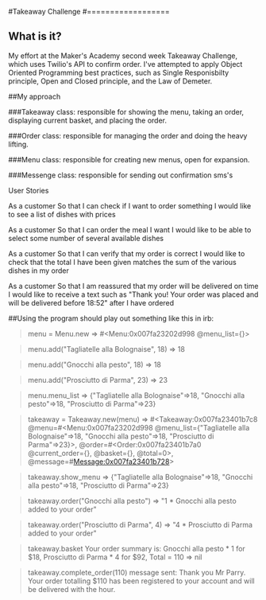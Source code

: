 #Takeaway Challenge
#==================

## What is it?

My effort at the Maker's Academy second week Takeaway Challenge, which uses Twilio's API to confirm order. I've attempted to apply Object Oriented Programming best practices, such as Single Responisbilty principle, Open and Closed principle, and the Law of Demeter.

##My approach

 ###Takeaway class: responsible for showing the menu, taking an order, displaying current basket, and placing the order.

 ###Order class: responsible for managing the order and doing the heavy lifting.

 ###Menu class: responsible for creating new menus, open for expansion.

 ###Messenge class: responsible for sending out confirmation sms's

User Stories

As a customer
So that I can check if I want to order something
I would like to see a list of dishes with prices

As a customer
So that I can order the meal I want
I would like to be able to select some number of several available dishes

As a customer
So that I can verify that my order is correct
I would like to check that the total I have been given matches the sum of the various dishes in my order

As a customer
So that I am reassured that my order will be delivered on time
I would like to receive a text such as "Thank you! Your order was placed and will be delivered before 18:52" after I have ordered

##Using the program should play out something like this in irb:

> menu = Menu.new
  => #<Menu:0x007fa23202d998 @menu_list={}>

> menu.add("Tagliatelle alla Bolognaise", 18)
  => 18

> menu.add("Gnocchi alla pesto", 18)
  => 18

> menu.add("Prosciutto di Parma", 23)
  => 23

> menu.menu_list
  => {"Tagliatelle alla Bolognaise"=>18, "Gnocchi alla pesto"=>18, "Prosciutto di Parma"=>23}

> takeaway = Takeaway.new(menu)
  => #<Takeaway:0x007fa23401b7c8 @menu=#<Menu:0x007fa23202d998 @menu_list={"Tagliatelle alla Bolognaise"=>18, "Gnocchi alla pesto"=>18, "Prosciutto di Parma"=>23}>, @order=#<Order:0x007fa23401b7a0 @current_order={}, @basket={}, @total=0>, @message=#<Message:0x007fa23401b728>>

> takeaway.show_menu
  => {"Tagliatelle alla Bolognaise"=>18, "Gnocchi alla pesto"=>18, "Prosciutto di Parma"=>23}

> takeaway.order("Gnocchi alla pesto")
  => "1 * Gnocchi alla pesto added to your order"

> takeaway.order("Prosciutto di Parma", 4)
  => "4 * Prosciutto di Parma added to your order"

> takeaway.basket
  Your order summary is:
  Gnocchi alla pesto * 1 for $18,
  Prosciutto di Parma * 4 for $92,
  Total = 110
  => nil

> takeaway.complete_order(110)
  message sent: Thank you Mr Parry. Your order totalling $110 has been registered to your account and will be delivered with the hour.

